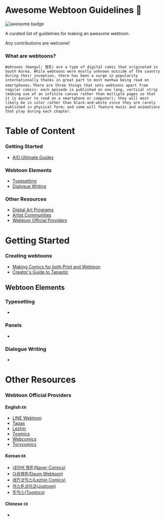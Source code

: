 #  Awesome Webtoon Guidelines 📜 
<img src="https://cdn.rawgit.com/sindresorhus/awesome/d7305f38d29fed78fa85652e3a63e154dd8e8829/media/badge.svg" alt="awesome badge"/> 



A curated list of guidelines for making an awesome webtoon. 

Any contributions are welcome!

### What are webtoons?
```Webtoons (Hangul: 웹툰) are a type of digital comic that originated in South Korea. While webtoons were mostly unknown outside of the country during their inception, there has been a surge in popularity internationally thanks in great part to most manhwa being read on smartphones.```
```There are three things that sets webtoons apart from regular comics: each episode is published on one long, vertical strip (making use of an infinite canvas rather than multiple pages so that it is easier to read on a smartphone or computer); they will most likely be in color rather than black-and-white since they are rarely published in physical form; and some will feature music and animations that play during each chapter.```

# Table of Content
### Getting Started
- [AIO Ultimate Guides](#creating-webtoons)
### Webtoon Elements
- [Typesetting]()
- [Dialogue Writing]()
### Other Resources
- [Digital Art Programs](#digital-art-programs)
- [Artist Communities](#artist-communities)
- [Webtoon Official Providers](#webtoon-official-providers)

# Getting Started
### Creating webtoons
- [Making Comics for both Print and Webtoon](https://tips.clip-studio.com/en-us/articles/2812)
- [Creator's Guide to Tapastic](https://tapas.io/series/Creator)

## Webtoon Elements
### Typesetting
-
### Panels
-

### Dialogue Writing
-

# Other Resources
### Webtoon Official Providers

#### English `EN`
* [LINE Webtoon](https://www.webtoons.com/en/)
* [Tapas](https://https://tapas.io/)
* [Lezhin](https://www.lezhin.com/en)
* [Toomics](https://toomics.com/en/)
* [Webcomics](http://www.webcomicsapp.com/)
* [Torycomics](https://www.torycomics.com/)

#### Korean `KR`
* [네이버 웹툰(Naver Comics)](https://comic.naver.com/)
* [다음웹툰(Daum Webtoon)](http://webtoon.daum.net/)
* [레진코믹스(Lezhin Comics)](https://www.lezhin.com/ko)
* [저스툰코미코(Justoon)](https://www.justoon.co.kr/)
* [투믹스(Toomics)](https://www.toomics.com/)

#### Chinese `CH`
* []()
